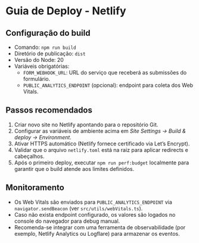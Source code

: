 # Guia de Deploy - Netlify

## Configuração do build
- Comando: `npm run build`
- Diretório de publicação: `dist`
- Versão do Node: 20
- Variáveis obrigatórias:
  - `FORM_WEBHOOK_URL`: URL do serviço que receberá as submissões do formulário.
  - `PUBLIC_ANALYTICS_ENDPOINT` (opcional): endpoint para coleta dos Web Vitals.

## Passos recomendados
1. Criar novo site no Netlify apontando para o repositório Git.
2. Configurar as variáveis de ambiente acima em *Site Settings → Build & deploy → Environment*.
3. Ativar HTTPS automático (Netlify fornece certificado via Let’s Encrypt).
4. Validar que o arquivo `netlify.toml` está na raiz para aplicar redirects e cabeçalhos.
5. Após o primeiro deploy, executar `npm run perf:budget` localmente para garantir que o build atende aos limites definidos.

## Monitoramento
- Os Web Vitals são enviados para `PUBLIC_ANALYTICS_ENDPOINT` via `navigator.sendBeacon` (ver `src/utils/webVitals.ts`).
- Caso não exista endpoint configurado, os valores são logados no console do navegador para debug manual.
- Recomenda-se integrar com uma ferramenta de observabilidade (por exemplo, Netlify Analytics ou Logflare) para armazenar os eventos.
